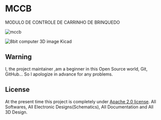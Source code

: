 # MCCB
MODULO DE CONTROLE DE CARRINHO DE BRINQUEDO

![mccb](https://github.com/silvajhb/MCCB/blob/master/HARDWARE/EDA/KICAD/DOCUMENTS/3D.png)

![8bit computer 3D image Kicad](https://github.com/silvajhb/8bit-computer/blob/master/HARDWARE/EDA/DOCUMENTS/8-bit%20computer%20full.png)

## Warning
I, the project maintainer ,am a beginner in this Open Source world, Git, GitHub... So I apologize in advance for any problems.

## License
At the present time this project is completely under [Apache 2.0 license](http://www.apache.org/licenses/LICENSE-2.0). All Softwares, All Electronic Designs(Schematics), All Documentation and All 3D Design.


